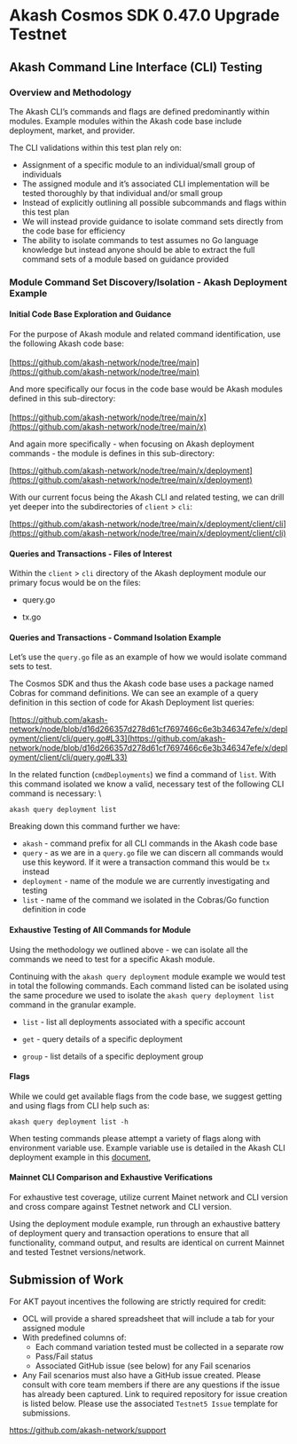 
# Akash Cosmos SDK 0.47.0 Upgrade Testnet


## Akash Command Line Interface (CLI) Testing


### Overview and Methodology

The Akash CLI’s commands and flags are defined predominantly within modules.  Example modules within the Akash code base include deployment, market, and provider.

The CLI validations within this test plan rely on:



* Assignment of a specific module to an individual/small group of individuals
* The assigned module and it’s associated CLI implementation will be tested thoroughly by that individual and/or small group
* Instead of explicitly outlining all possible subcommands and flags within this test plan
* We will instead provide guidance to isolate command sets directly from the code base for efficiency
* The ability to isolate commands to test assumes no Go language knowledge but instead anyone should be able to extract the full command sets of a module based on guidance provided


### Module Command Set Discovery/Isolation - Akash Deployment Example


#### Initial Code Base Exploration and Guidance

For the purpose of Akash module and related command identification, use the following Akash code base: \
 \
[https://github.com/akash-network/node/tree/main](https://github.com/akash-network/node/tree/main)

And more specifically our focus in the code base would be Akash modules defined in this sub-directory: \
 \
[https://github.com/akash-network/node/tree/main/x](https://github.com/akash-network/node/tree/main/x)

And again more specifically - when focusing on Akash deployment commands - the module is defines in this sub-directory:

[https://github.com/akash-network/node/tree/main/x/deployment](https://github.com/akash-network/node/tree/main/x/deployment)

With our current focus being the Akash CLI and related testing, we can drill yet deeper into the subdirectories of `client` > `cli`:

[https://github.com/akash-network/node/tree/main/x/deployment/client/cli](https://github.com/akash-network/node/tree/main/x/deployment/client/cli)


#### Queries and Transactions - Files of Interest

Within the `client` > `cli` directory of the Akash deployment module our primary focus would be on the files:
 
-  query.go

-  tx.go


#### Queries and Transactions - Command Isolation Example

Let’s use the `query.go` file as an example of how we would isolate command sets to test.

The Cosmos SDK and thus the Akash code base uses a package named Cobras for command definitions.  We can see an example of a query definition in this section of code for Akash Deployment list queries: 
 
[https://github.com/akash-network/node/blob/d16d266357d278d61cf7697466c6e3b346347efe/x/deployment/client/cli/query.go#L33](https://github.com/akash-network/node/blob/d16d266357d278d61cf7697466c6e3b346347efe/x/deployment/client/cli/query.go#L33)

In the related function (`cmdDeployments`) we find a command of `list`.  With this command isolated we know a valid, necessary test of the following CLI command is necessary: \
 



```
akash query deployment list
```


Breaking down this command further we have:



* `akash` - command prefix for all CLI commands in the Akash code base
* `query` - as we are in a `query.go` file we can discern all commands would use this keyword.  If it were a transaction command this would be `tx` instead
* `deployment` - name of the module we are currently investigating and testing
* `list` - name of the command we isolated in the Cobras/Go function definition in code


#### Exhaustive Testing of All Commands for Module

Using the methodology we outlined above - we can isolate all the commands we need to test for a specific Akash module.

Continuing with the `akash query deployment` module example we would test in total the following commands.  Each command listed can be isolated using the same procedure we used to isolate the `akash query deployment list` command in the granular example. 
 
- `list` - list all deployments associated with a specific account

- `get` - query details of a specific deployment

- `group` - list details of a specific deployment group


#### Flags

While we could get available flags from the code base, we suggest getting and using flags from CLI help such as:


```
akash query deployment list -h
```


When testing commands please attempt a variety of flags along with environment variable use.  Example variable use is detailed in the Akash CLI deployment example in this [document](https://akash.network/docs/deployments/akash-cli/installation/),


#### Mainnet CLI Comparison and Exhaustive Verifications

For exhaustive test coverage, utilize current Mainet network and CLI version and cross compare against Testnet network and CLI version.

Using the deployment module example, run through an exhaustive battery of deployment query and transaction operations to ensure that all functionality, command output, and results are identical on current Mainnet and tested Testnet versions/network.


## Submission of Work

For AKT payout incentives the following are strictly required for credit:



* OCL will provide a shared spreadsheet that will include a tab for your assigned module
* With predefined columns of:
    * Each command variation tested must be collected in a separate row
    * Pass/Fail status
    * Associated GitHub issue (see below) for any Fail scenarios
* Any Fail scenarios must also have a GitHub issue created.  Please consult with core team members if there are any questions if the issue has already been captured.  Link to required repository for issue creation is listed below.  Please use the associated `Testnet5 Issue` template for submissions.

https://github.com/akash-network/support